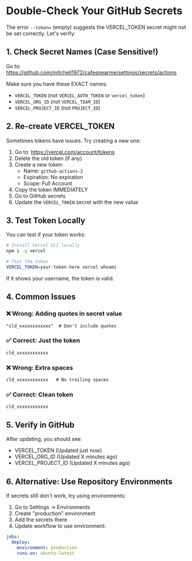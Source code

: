 # Double-Check Your GitHub Secrets

The error `--token=` (empty) suggests the VERCEL_TOKEN secret might not be set correctly. Let's verify:

## 1. Check Secret Names (Case Sensitive!)

Go to: https://github.com/mitchell1972/cafesnearme/settings/secrets/actions

Make sure you have these EXACT names:
- `VERCEL_TOKEN` (not `VERCEL_AUTH_TOKEN` or `vercel_token`)
- `VERCEL_ORG_ID` (not `VERCEL_TEAM_ID`)
- `VERCEL_PROJECT_ID` (not `PROJECT_ID`)

## 2. Re-create VERCEL_TOKEN

Sometimes tokens have issues. Try creating a new one:

1. Go to: https://vercel.com/account/tokens
2. Delete the old token (if any)
3. Create a new token:
   - Name: `github-actions-2`
   - Expiration: No expiration
   - Scope: Full Account
4. Copy the token IMMEDIATELY
5. Go to GitHub secrets
6. Update the `VERCEL_TOKEN` secret with the new value

## 3. Test Token Locally

You can test if your token works:

```bash
# Install Vercel CLI locally
npm i -g vercel

# Test the token
VERCEL_TOKEN=your-token-here vercel whoami
```

If it shows your username, the token is valid.

## 4. Common Issues

### ❌ Wrong: Adding quotes in secret value
```
"cld_xxxxxxxxxxxx"  # Don't include quotes
```

### ✅ Correct: Just the token
```
cld_xxxxxxxxxxxx
```

### ❌ Wrong: Extra spaces
```
cld_xxxxxxxxxxxx   # No trailing spaces
```

### ✅ Correct: Clean token
```
cld_xxxxxxxxxxxx
```

## 5. Verify in GitHub

After updating, you should see:
- VERCEL_TOKEN (Updated just now)
- VERCEL_ORG_ID (Updated X minutes ago)
- VERCEL_PROJECT_ID (Updated X minutes ago)

## 6. Alternative: Use Repository Environments

If secrets still don't work, try using environments:

1. Go to Settings → Environments
2. Create "production" environment
3. Add the secrets there
4. Update workflow to use environment:

```yaml
jobs:
  deploy:
    environment: production
    runs-on: ubuntu-latest
```
